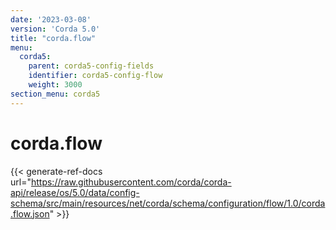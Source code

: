 ```yaml
---
date: '2023-03-08'
version: 'Corda 5.0'
title: "corda.flow"
menu:
  corda5:
    parent: corda5-config-fields
    identifier: corda5-config-flow
    weight: 3000
section_menu: corda5
---
```

# corda.flow
{{< generate-ref-docs url="https://raw.githubusercontent.com/corda/corda-api/release/os/5.0/data/config-schema/src/main/resources/net/corda/schema/configuration/flow/1.0/corda.flow.json" >}}